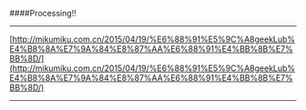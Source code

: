 ####Processing!!

---

[http://mikumiku.com.cn/2015/04/19/%E6%88%91%E5%9C%A8geekLub%E4%B8%8A%E7%9A%84%E8%87%AA%E6%88%91%E4%BB%8B%E7%BB%8D/](http://mikumiku.com.cn/2015/04/19/%E6%88%91%E5%9C%A8geekLub%E4%B8%8A%E7%9A%84%E8%87%AA%E6%88%91%E4%BB%8B%E7%BB%8D/)


---

